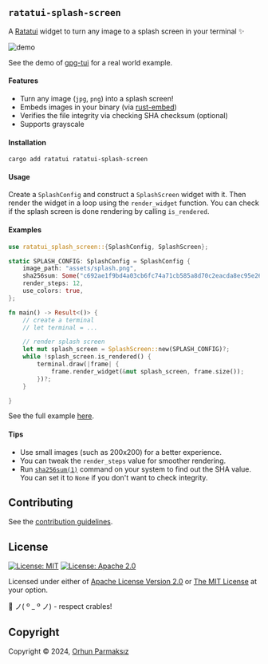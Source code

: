 ## `ratatui-splash-screen`

<!-- cargo-rdme start -->

A [Ratatui] widget to turn any image to a splash screen in your terminal ✨

![demo](https://github.com/orhun/ratatui-splash-screen/assets/24392180/e8e7570d-1c3a-4294-9b4c-e7e9b262730b)

See the demo of [gpg-tui] for a real world example.

#### Features

- Turn any image (`jpg`, `png`) into a splash screen!
- Embeds images in your binary (via [rust-embed])
- Verifies the file integrity via checking SHA checksum (optional)
- Supports grayscale

#### Installation

```shell
cargo add ratatui ratatui-splash-screen
```

#### Usage

Create a `SplashConfig` and construct a `SplashScreen` widget with it.
Then render the widget in a loop using the `render_widget` function.
You can check if the splash screen is done rendering by calling `is_rendered`.

#### Examples

```rust
use ratatui_splash_screen::{SplashConfig, SplashScreen};

static SPLASH_CONFIG: SplashConfig = SplashConfig {
    image_path: "assets/splash.png",
    sha256sum: Some("c692ae1f9bd4a03cb6fc74a71cb585a8d70c2eacda8ec95e26aa0d6a0670cffd"),
    render_steps: 12,
    use_colors: true,
};

fn main() -> Result<()> {
    // create a terminal
    // let terminal = ...

    // render splash screen
    let mut splash_screen = SplashScreen::new(SPLASH_CONFIG)?;
    while !splash_screen.is_rendered() {
        terminal.draw(|frame| {
            frame.render_widget(&mut splash_screen, frame.size());
        })?;
    }

}
```

See the full example [here](https://github.com/orhun/ratatui-splash-screen/blob/main/examples/demo.rs).

#### Tips
- Use small images (such as 200x200) for a better experience.
- You can tweak the `render_steps` value for smoother rendering.
- Run [`sha256sum(1)`] command on your system to find out the SHA value. You can set it to `None` if you don't want to check integrity.

[ratatui-splash-screen]: https://github.com/orhun/ratatui-splash-screen
[ratatui]: https://ratatui.rs
[rust-embed]: https://github.com/pyrossh/rust-embed
[`sha256sum(1)`]: https://linux.die.net/man/1/sha256sum
[gpg-tui]: https://github.com/orhun/gpg-tui

<!-- cargo-rdme end -->

## Contributing

See the [contribution guidelines](CONTRIBUTING.md).

## License

[![License: MIT](https://img.shields.io/badge/License-MIT-yellow.svg?style=flat&logo=GitHub)](./LICENSE-MIT)
[![License: Apache 2.0](https://img.shields.io/badge/License-Apache%202.0-blue.svg?style=flat&logo=GitHub)](./LICENSE-APACHE)

Licensed under either of [Apache License Version 2.0](./LICENSE-APACHE) or [The MIT License](./LICENSE-MIT) at your option.

🦀 ノ( º \_ º ノ) - respect crables!

## Copyright

Copyright © 2024, [Orhun Parmaksız](mailto:orhunparmaksiz@gmail.com)
